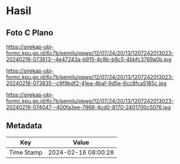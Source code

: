 # Hasil

## Foto C Plano

https://sirekap-obj-formc.kpu.go.id/6c7b/pemilu/ppwp/12/07/24/20/13/1207242013023-20240216-073613--4e47243a-b915-4c8b-b8c5-4bbfc3789a0b.jpg

https://sirekap-obj-formc.kpu.go.id/6c7b/pemilu/ppwp/12/07/24/20/13/1207242013023-20240216-073835--c9f9bdf2-41ea-4baf-9d5e-6cc8fca5185c.jpg

https://sirekap-obj-formc.kpu.go.id/6c7b/pemilu/ppwp/12/07/24/20/13/1207242013023-20240216-074047--400fa3ee-7968-4cd0-8170-2401700c5076.jpg


## Metadata

| Key        | Value               |
| ---------- | ------------------- |
| Time Stamp | 2024-02-16 08:00:28 |



